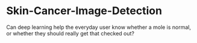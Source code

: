 # Skin-Cancer-Image-Detection
Can deep learning help the everyday user know whether a mole is normal, or whether they should really get that checked out?
